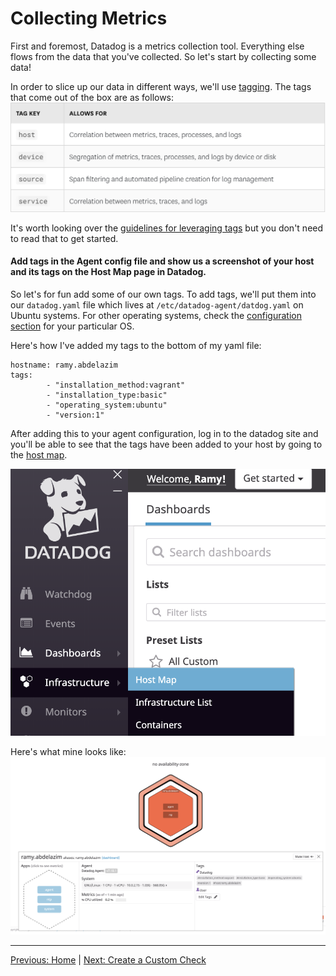 # Collecting Metrics


First and foremost, Datadog is a metrics collection tool. Everything else flows from the data that you've collected. So let's start by collecting some data!

In order to slice up our data in different ways, we'll use [tagging](https://docs.datadoghq.com/tagging/). The tags that come out of the box are as follows:
![default tags](./tags.png)

It's worth looking over the [guidelines for leveraging tags](https://docs.datadoghq.com/tagging/#defining-tags) but you don't need to read that to get started.

#### Add tags in the Agent config file and show us a screenshot of your host and its tags on the Host Map page in Datadog.

So let's for fun add some of our own tags. To add tags, we'll put them into our `datadog.yaml` file which lives at `/etc/datadog-agent/datdog.yaml` on Ubuntu systems. For other operating systems, check the [configuration section](https://docs.datadoghq.com/agent/basic_agent_usage/ubuntu/?tab=agentv6v7#configuration) for your particular OS.

Here's how I've added my tags to the bottom of my yaml file:

```
hostname: ramy.abdelazim
tags:
        - "installation_method:vagrant"
        - "installation_type:basic"
        - "operating_system:ubuntu"
        - "version:1"
```

After adding this to your agent configuration, log in to the datadog site and you'll be able to see that the tags have been added to your host by going to the [host map](https://app.datadoghq.com/infrastructure/map).


![infrastructure](./hostmaplocation.png)

Here's what mine looks like:
![host map](./HostMap.png)

---------------------------------------------------------------------------------------------------------------------------------------------------------------------------
[Previous: Home](./answers.md)  |  [Next: Create a Custom Check](./custom_check.md)
